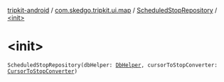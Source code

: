 [tripkit-android](../../index.md) / [com.skedgo.tripkit.ui.map](../index.md) / [ScheduledStopRepository](index.md) / [&lt;init&gt;](./-init-.md)

# &lt;init&gt;

`ScheduledStopRepository(dbHelper: `[`DbHelper`](../../com.skedgo.tripkit.data.database/-db-helper/index.md)`, cursorToStopConverter: `[`CursorToStopConverter`](../../com.skedgo.tripkit.ui.data/-cursor-to-stop-converter/index.md)`)`